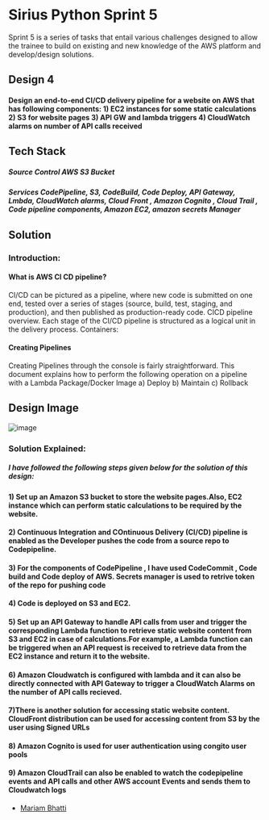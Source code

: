 # Sirius Python Sprint 5

Sprint 5 is a series of tasks that entail various challenges designed to allow the trainee to build on existing and new knowledge of the AWS platform and develop/design solutions.

## Design 4
#### Design an end-to-end CI/CD delivery pipeline for a website on AWS that has following components: 1) EC2 instances for some static calculations 2) S3 for website pages 3) API GW and lambda triggers 4) CloudWatch alarms on number of API calls received



## Tech Stack
##### **Source Control** AWS S3 Bucket
##### **Services** CodePipeline, S3, CodeBuild, Code Deploy, API Gateway, Lmbda, CloudWatch alarms, Cloud Front , Amazon Cognito , Cloud Trail , Code pipeline components, Amazon EC2, amazon secrets Manager 

## Solution

### Introduction:
#### What is AWS CI CD pipeline?
CI/CD can be pictured as a pipeline, where new code is submitted on one end, tested over a series of stages (source, build, test, staging, and production), and then published as production-ready code. CICD pipeline overview. Each stage of the CI/CD pipeline is structured as a logical unit in the delivery process.
Containers:

#### Creating Pipelines

Creating Pipelines through the console is fairly straightforward. This document explains how to perform the following operation on a pipeline with a Lambda Package/Docker Image 
a) Deploy 
b) Maintain
c) Rollback


## Design Image

![image](https://user-images.githubusercontent.com/108882924/207262098-cf79451c-d28b-4062-a25d-6fbfe48e62fd.png)


### Solution Explained:
##### I have followed the following steps given below for the solution of this design:
#### 1) Set up an Amazon S3 bucket to store the website pages.Also, EC2 instance which can perform static calculations to be required by the website.
#### 2) Continuous Integration and COntinuous Delivery (CI/CD) pipeline is enabled as the Developer pushes the code from a source repo to Codepipeline.
#### 3) For the components of CodePipeline , I have used  CodeCommit , Code build and Code deploy of AWS. Secrets manager is used to retrive token of the repo for pushing code
#### 4) Code is deployed on S3 and EC2.
#### 5) Set up an API Gateway to handle API calls from user and trigger the corresponding Lambda function to retrieve static website content from S3 and EC2 in case of calculations.For example, a Lambda function can be triggered when an API request is received to retrieve data from the EC2 instance and return it to the website.
#### 6) Amazon Cloudwatch is configured with lambda and it can also be directly connected with API Gateway to trigger a CloudWatch Alarms on the number of API calls recieved.
#### 7)There is another solution for accessing static website content. CloudFront distribution can be used for accessing content from S3 by the user using Signed URLs
#### 8) Amazon Cognito is used for user authentication using congito user pools
#### 9) Amazon CloudTrail can also be enabled to watch the codepipeline events and API calls and other AWS account Events and sends them to Cloudwatch logs





- [Mariam Bhatti](mariambhatti8989@gmail.com)

